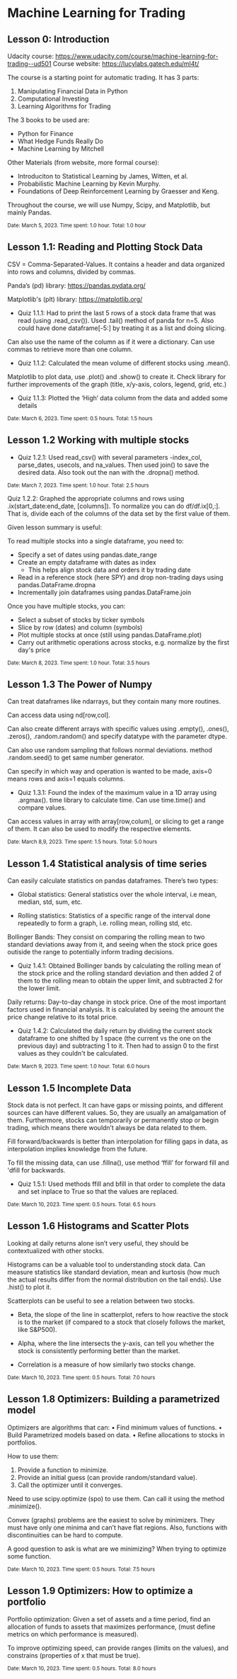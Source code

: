 # Machine Learning for Trading

## Lesson 0: Introduction

Udacity course: https://www.udacity.com/course/machine-learning-for-trading--ud501
Course website: https://lucylabs.gatech.edu/ml4t/

The course is a starting point for automatic trading. It has 3 parts:
1. Manipulating Financial Data in Python
2. Computational Investing
3. Learning Algorithms for Trading

The 3 books to be used are:
* Python for Finance
* What Hedge Funds Really Do
* Machine Learning by Mitchell

Other Materials (from website, more formal course):
* Introduciton to Statistical Learning by James, Witten, et al.
* Probabilistic Machine Learning by Kevin Murphy.
* Foundations of Deep Reinforcement Learning by Graesser and Keng.

Throughout the course, we will use Numpy, Scipy, and Matplotlib, but mainly Pandas.

<sub>Date: March 5, 2023. Time spent: 1.0 hour. Total: 1.0 hour</sub>

## Lesson 1.1: Reading and Plotting Stock Data

CSV = Comma-Separated-Values. It contains a header and data organized into rows and columns, divided by commas.

Panda’s (pd) library: https://pandas.pydata.org/

Matplotlib's (plt) library: https://matplotlib.org/

* Quiz 1.1.1: Had to print the last 5 rows of a stock data frame that was read (using .read_csv()). Used .tail() method of panda for n=5. Also could have done dataframe[-5:] by treating it as a list and doing slicing.

Can also use the name of the column as if it were a dictionary. Can use commas to retrieve more than one column.

* Quiz 1.1.2: Calculated the mean volume of different stocks using .mean().

Matplotlib to plot data, use .plot() and .show() to create it. Check library for further improvements of the graph (title, x/y-axis, colors, legend, grid, etc.)

* Quiz 1.1.3: Plotted the ‘High’ data column from the data and added some details

<sub>Date: March 6, 2023. Time spent: 0.5 hours. Total: 1.5 hours</sub>

## Lesson 1.2 Working with multiple stocks

* Quiz 1.2.1:  Used read_csv() with several parameters -index_col, parse_dates, usecols, and na_values. Then used join() to save the desired data. Also took out the nan with the .dropna() method.

<sub>Date: March 7, 2023. Time spent: 1.0 hour. Total: 2.5 hours</sub>

Quiz 1.2.2: Graphed the appropriate columns and rows using .ix(start_date:end_date, [columns]).
To normalize you can do df/df.ix[0,:]. That is, divide each of the columns of the data set by the first value of them.

Given lesson summary is useful:

To read multiple stocks into a single dataframe, you need to:
 * Specify a set of dates using pandas.date_range
 * Create an empty dataframe with dates as index
    * This helps align stock data and orders it by trading date
 * Read in a reference stock (here SPY) and drop non-trading days using pandas.DataFrame.dropna
 * Incrementally join dataframes using pandas.DataFrame.join
 
Once you have multiple stocks, you can:
 * Select a subset of stocks by ticker symbols
 * Slice by row (dates) and column (symbols)
 * Plot multiple stocks at once (still using pandas.DataFrame.plot)
 * Carry out arithmetic operations across stocks, e.g. normalize by the first day's price

<sub>Date: March 8, 2023. Time spent: 1.0 hour. Total: 3.5 hours</sub>


## Lesson 1.3 The Power of Numpy

Can treat dataframes like ndarrays, but they contain many more routines.

Can access data using nd\[row,col].

Can also create different arrays with specific values using .empty(), .ones(), .zeros(), 
.random.random() and specify datatype with the parameter dtype.

Can also use random sampling that follows normal deviations. method .random.seed() to get same number generator.

Can specify in which way and operation is wanted to be made, axis=0 means rows and axis=1 equals columns.

* Quiz 1.3.1: Found the index of the maximum value in a 1D array using .argmax().
time library to calculate time. Can use time.time() and compare values.

Can access values in array with array\[row,colum], or slicing to get a range of them. It can also be used to modify the respective elements.

<sub>Date: March 8,9, 2023. Time spent: 1.5 hours. Total: 5.0 hours</sub>

## Lesson 1.4 Statistical analysis of time series

Can easily calculate statistics on pandas dataframes. There’s two types:

* Global statistics: General statistics over the whole interval, i.e mean, median, std, sum, etc.

* Rolling statistics: Statistics of a specific range of the interval done repeatedly to form a graph, i.e. rolling mean, rolling std, etc. 

Bollinger Bands: They consist on comparing the rolling mean to two standard deviations away from it, and seeing when the stock price goes outiside the range to potentially inform trading decisions.

* Quiz 1.4.1: Obtained Bollinger bands by calculating the rolling mean of the stock price and the rolling standard deviation and then added 2 of them to the rolling mean to obtain the upper limit, and subtracted 2 for the lower limit.

Daily returns: Day-to-day change in stock price. One of the most important factors used in financial analysis. It is calculated by seeing the amount the price change relative to its total price.

* Quiz 1.4.2: Calculated the daily return by dividing the current stock dataframe to one shifted by 1 space (the current vs the one on the previous day) and subtracting 1 to it. Then had to assign 0 to the first values as they couldn't be calculated.

<sub>Date: March 9, 2023. Time spent: 1.0 hour. Total: 6.0 hours</sub>

## Lesson 1.5 Incomplete Data

Stock data is not perfect. It can have gaps or missing points, and different sources can have different values. So, they are usually an amalgamation of them. Furthermore, stocks can temporarily or permanently stop or begin trading, which means there wouldn’t always be data related to them.

Fill forward/backwards is better than interpolation for filling gaps in data, as interpolation implies knowledge from the future.

To fill the missing data, can use .fillna(), use method ‘ffill’ for forward fill and 'dfill for backwards.

* Quiz 1.5.1: Used methods ffill and bfill in that order to complete the data and set inplace to True so that the values are replaced.

<sub>Date: March 10, 2023. Time spent: 0.5 hours. Total: 6.5 hours</sub>

## Lesson 1.6 Histograms and Scatter Plots

Looking at daily returns alone isn’t very useful, they should be contextualized with other stocks.

Histograms can be a valuable tool to understanding stock data. Can measure statistics like standard deviation, mean and kurtosis (how much the actual results differ from the normal distribution on the tail ends). Use .hist() to plot it.

Scatterplots can be useful to see a relation between two stocks. 

* Beta, the slope of the line in scatterplot, refers to how reactive the stock is to the market (if compared to a stock that closely follows the market, like S&P500). 

* Alpha, where the line intersects the y-axis, can tell you whether the stock is consistently performing better than the market.

* Correlation is a measure of how similarly two stocks change.

<sub>Date: March 10, 2023. Time spent: 0.5 hours. Total: 7.0 hours</sub>

## Lesson 1.8 Optimizers: Building a parametrized model 
Optimizers are algorithms that can:
•	Find minimum values of functions.
•	Build Parametrized models based on data.
•	Refine allocations to stocks in portfolios.

How to use them:
1.	Provide a function to minimize.
2.	Provide an initial guess (can provide random/standard value).
3.	Call the optimizer until it converges.

Need to use scipy.optimize (spo) to use them. Can call it using the method .minimize().

Convex (graphs) problems are the easiest to solve by minimizers. They must have only one minima and can’t have flat regions. Also, functions with discontinuities can be hard to compute.

A good question to ask is what are we minimizing? When trying to optimize some function.

<sub>Date: March 10, 2023. Time spent: 0.5 hours. Total: 7.5 hours</sub>

## Lesson 1.9 Optimizers: How to optimize a portfolio

Portfolio optimization: Given a set of assets and a time period, find an allocation of funds to assets that maximizes performance, (must define metrics on which performance is measured).

To improve optimizing speed, can provide ranges (limits on the values), and constrains (properties of x that must be true).

<sub>Date: March 10, 2023. Time spent: 0.5 hours. Total: 8.0 hours</sub>
